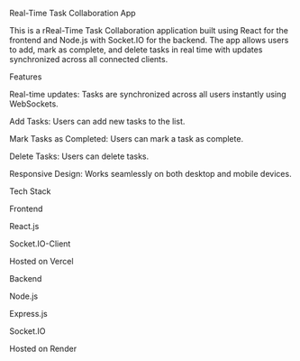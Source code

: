 Real-Time Task Collaboration App

This is a rReal-Time Task Collaboration application built using React for the frontend and Node.js with Socket.IO for the backend. The app allows users to add, mark as complete, and delete tasks in real time with updates synchronized across all connected clients.

Features

Real-time updates: Tasks are synchronized across all users instantly using WebSockets.

Add Tasks: Users can add new tasks to the list.

Mark Tasks as Completed: Users can mark a task as complete.

Delete Tasks: Users can delete tasks.

Responsive Design: Works seamlessly on both desktop and mobile devices.

Tech Stack

Frontend

React.js

Socket.IO-Client

Hosted on Vercel

Backend

Node.js

Express.js

Socket.IO

Hosted on Render
